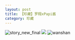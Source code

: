 ```yaml
---
layout: post
title: 【珍藏】罗翔xPapi酱
category: 珍藏
---
```

![story_new_final](http://rzda7rj3c.hd-bkt.clouddn.com/img/story_new_final_0322.png)
![](http://rzdb2xp2h.hd-bkt.clouddn.com/img/luo-220721-1.jpg)
![wanshan](http://rzda7rj3c.hd-bkt.clouddn.com/img/wanshan.png)





  




